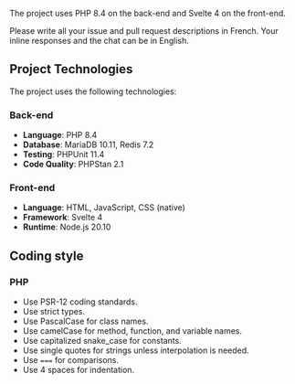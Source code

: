 The project uses PHP 8.4 on the back-end and Svelte 4 on the front-end.

Please write all your issue and pull request descriptions in French. Your inline responses and the chat can be in English.

## Project Technologies

The project uses the following technologies:

### Back-end

- **Language**: PHP 8.4
- **Database**: MariaDB 10.11, Redis 7.2
- **Testing**: PHPUnit 11.4
- **Code Quality**: PHPStan 2.1

### Front-end

- **Language**: HTML, JavaScript, CSS (native)
- **Framework**: Svelte 4
- **Runtime**: Node.js 20.10

## Coding style

### PHP

- Use PSR-12 coding standards.
- Use strict types.
- Use PascalCase for class names.
- Use camelCase for method, function, and variable names.
- Use capitalized snake_case for constants.
- Use single quotes for strings unless interpolation is needed.
- Use `===` for comparisons.
- Use 4 spaces for indentation.
